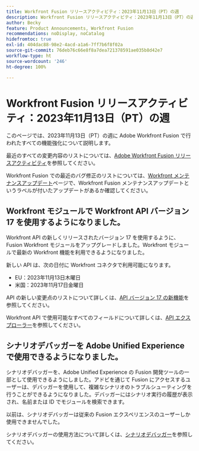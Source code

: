 ```yaml
---
title: Workfront Fusion リリースアクティビティ：2023年11月13日（PT）の週
description: Workfront Fusion リリースアクティビティ：2023年11月13日（PT）の週
author: Becky
feature: Product Announcements, Workfront Fusion
recommendations: noDisplay, noCatalog
hidefromtoc: true
exl-id: 404dac88-98e2-4acd-a1a6-7ff7b6f8f02a
source-git-commit: 76deb76c66e8f8a7dea721378591ae035b8d42e7
workflow-type: ht
source-wordcount: '246'
ht-degree: 100%

---
```


# Workfront Fusion リリースアクティビティ：2023年11月13日（PT）の週

このページでは、2023年11月13日（PT）の週に Adobe Workfront Fusion で行われたすべての機能強化について説明します。

最近のすべての変更内容のリストについては、[Adobe Workfront Fusion リリースアクティビティ](../../../product-announcements/product-releases/fusion-release-activity/fusion-release-activity.md)を参照してください。

Workfront Fusion での最近のバグ修正のリストについては、[Workfront メンテナンスアップデート](https://experienceleague.adobe.com/docs/workfront-known-issues/releases/current-updates.html?lang=ja)ページで、Workfront Fusion メンテナンスアップデートというラベルが付いたアップデートがあるか確認してください。

## Workfront モジュールで Workfront API バージョン 17 を使用するようになりました。

Workfront API の新しくリリースされたバージョン 17 を使用するように、Fusion Workfront モジュールをアップグレードしました。Workfront モジュールで最新の Workfront 機能を利用できるようになりました。

新しい API は、次の日付に Workfront コネクタで利用可能になります。

* EU：2023年11月13日木曜日
* 米国：2023年11月17日金曜日

API の新しい変更点のリストについて詳しくは、[API バージョン 17 の新機能](/help/quicksilver/wf-api/api/new-api-version-17.md)を参照してください。

Workfront API で使用可能なすべてのフィールドについて詳しくは、[API エクスプローラー](https://developer.adobe.com/workfront/api-explorer)を参照してください。

## シナリオデバッガーを Adobe Unified Experience で使用できるようになりました。

シナリオデバッガーを、Adobe Unified Experience の Fusion 開発ツールの一部として使用できるようにしました。アドビを通じて Fusion にアクセスするユーザーは、デバッガーを使用して、複雑なシナリオのトラブルシューティングを行うことができるようになりました。デバッガーにはシナリオ実行の履歴が表示され、名前または ID でモジュールを検索できます。

以前は、シナリオデバッガーは従来の Fusion エクスペリエンスのユーザーしか使用できませんでした。

シナリオデバッガーの使用方法について詳しくは、[シナリオデバッガー](/help/quicksilver/workfront-fusion/scenarios/debug-scenarios-with-dev-tool.md#scenario-debugger)を参照してください。
